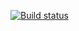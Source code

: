 [![Build status](https://ci.appveyor.com/api/projects/status/gfsv66d2qx2tg60i?svg=true)](https://ci.appveyor.com/project/Cancelkam/cartdeliveryselenide)